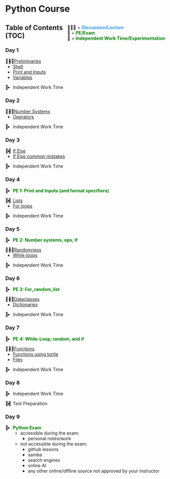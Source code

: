 # Python Course

<div style=float:right>
  
👨🏽‍🏫 = <span style="color: #2c99ff"><b>Discussion/Lecture</b></span>  
🧠 = <span style="color: green"><b>PE/Exam</b></span>  
🔬 = <span style="color: green"><b>Independent Work Time/Experimentation</b></span>
</div>

## Table of Contents (TOC)

### Day 1 

<div style=float:left>👨🏽‍🏫</div> 

- [Preliminaries][ex_0a_preliminaries] 
- [Shell][ex_0b_shell]
- [Print and Inputs][ex_1a_prints_and_inputs]  
- [Variables][ex_1b_variables_modules_formatting]

<div style=float:left>🔬</div> 

- Independent Work Time

### Day 2

<div style=float:left>👩🏽‍🏫</div>  

- [Number Systems][ex_2a_number_systems]  
- [Operators][ex_2b_operators]

<div style=float:left>🔬</div> 

- Independent Work Time

### Day 3

<div style=float:left>👨‍🏫</div>  

- [If Else][ex_3a_if_else]  
- [If Else common mistakes][ex_3b_if_else_common_mistakes]

<div style=float:left>🔬</div> 

- Independent Work Time

### Day 4

<div style=float:left>🧠</div> 

- <span style="color: green"><b>PE 1: Print and Inputs (and format specifiers)</b></span>

<div style=float:left>👩‍🏫</div>   

- [Lists][ex_4a_lists] 
- [For loops][ex_4b_for_loops]

<div style=float:left>🔬</div> 

- Independent Work Time

### Day 5

<div style=float:left>🧠</div> 

- <span style="color: green"><b>PE 2: Number systems, ops, if</b></span>

<div style=float:left>👨🏽‍🏫</div>   

- [Randomness][ex_5a_randomness]
- [While loops][ex_5b_while_loops]

<div style=float:left>🔬</div> 

- Independent Work Time

### Day 6

<div style=float:left>🧠</div> 

- <span style="color: green"><b>PE 3: For_random_list</b></span>

<div style=float:left>👩🏼‍🏫</div>   

- [Dataclasses][ex_6a_dataclasses]
- [Dictionaries][ex_6b_dictionaries]

<div style=float:left>🔬</div> 

- Independent Work Time

### Day 7

<div style=float:left>🧠</div> 

- <span style="color: green"><b>PE 4: While-Loop, random, and if</b></span>

<div style=float:left>👨🏼‍🏫</div>   

- [Functions][ex_6c_functions]
- [Functions using turtle][ex_6d_functions_using_turtle]
- [Files][ex_6e_files]

<div style=float:left>🔬</div> 

- Independent Work Time

### Day 8

<div style=float:left>🔬</div> 

- Independent Work Time

<div style=float:left>👩‍🏫</div> 

- Test Preparation

### Day 9

<div style=float:left>🧠</div>  

- <span style="color: green"><b>Python Exam</b></span>
  - accessible during the exam:
    - personal notes/work
  - not accessible during the exam:
    - github lessons
    - samba
    - search engines
    - online AI
    - any other online/offline source not approved by your instructor


[ex_0a_preliminaries]: https://github.com/python-can-define-radio/python-course/blob/main/classroom_activities/Ch01_Basics/ex_0a_preliminaries.md  
[ex_0b_shell]: https://github.com/python-can-define-radio/python-course/blob/main/classroom_activities/Ch01_Basics/ex_0b_shell.md
[ex_1a_prints_and_inputs]: https://github.com/python-can-define-radio/python-course/blob/main/classroom_activities/Ch01_Basics/ex_1a_print_and_inputs.md
[ex_1b_variables_modules_formatting]: https://github.com/python-can-define-radio/python-course/blob/main/classroom_activities/Ch01_Basics/ex_1b_variables_modules_formatting.md
[ex_2a_number_systems]: https://github.com/python-can-define-radio/python-course/blob/main/classroom_activities/Ch01_Basics/ex_2a_number_systems.md
[ex_2b_operators]: https://github.com/python-can-define-radio/python-course/blob/main/classroom_activities/Ch01_Basics/ex_2b_operators.md
[ex_3a_if_else]: https://github.com/python-can-define-radio/python-course/blob/main/classroom_activities/Ch01_Basics/ex_3a_if_else.md
[ex_3b_if_else_common_mistakes]: https://github.com/python-can-define-radio/python-course/blob/main/classroom_activities/Ch01_Basics/ex_3b_if_else_common_mistakes.md
[ex_4a_lists]: https://github.com/python-can-define-radio/python-course/blob/main/classroom_activities/Ch01_Basics/ex_4a_lists.md
[ex_4b_for_loops]: https://github.com/python-can-define-radio/python-course/blob/main/classroom_activities/Ch01_Basics/ex_4b_for_loops.md
[ex_5a_randomness]: https://github.com/python-can-define-radio/python-course/blob/main/classroom_activities/Ch01_Basics/ex_5a_randomness.md
[ex_5b_while_loops]: https://github.com/python-can-define-radio/python-course/blob/main/classroom_activities/Ch01_Basics/ex_5b_while_loops.md
[ex_6a_dataclasses]: https://github.com/python-can-define-radio/python-course/blob/main/classroom_activities/Ch01_Basics/ex_6a_dataclasses.md
[ex_6b_dictionaries]: https://github.com/python-can-define-radio/python-course/blob/main/classroom_activities/Ch01_Basics/ex_6b_dictionaries.md
[ex_6c_functions]: https://github.com/python-can-define-radio/python-course/blob/main/classroom_activities/Ch01_Basics/ex_6c_functions.md
[ex_6d_functions_using_turtle]: https://github.com/python-can-define-radio/python-course/blob/main/classroom_activities/Ch01_Basics/ex_6d_functions_using_turtle.md
[ex_6e_files]: https://github.com/python-can-define-radio/python-course/blob/main/classroom_activities/Ch01_Basics/ex_6e_files.md
